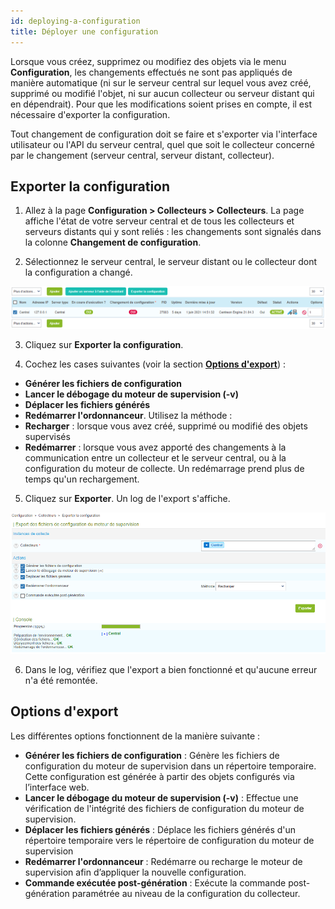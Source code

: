 ```yaml
---
id: deploying-a-configuration
title: Déployer une configuration
---
```


Lorsque vous créez, supprimez ou modifiez des objets via le menu
**Configuration**, les changements effectués ne sont pas appliqués de manière
automatique (ni sur le serveur central sur lequel vous avez créé, supprimé ou modifié l'objet, ni sur aucun collecteur ou serveur distant qui en dépendrait). Pour que les modifications soient prises en compte, il est nécessaire d'exporter la configuration.

Tout changement de configuration doit se faire et s'exporter via l'interface utilisateur ou l'API du serveur central, quel que soit le collecteur concerné par le changement (serveur central, serveur distant, collecteur).

## Exporter la configuration

1.  Allez à la page **Configuration > Collecteurs > Collecteurs**. La page affiche l'état de votre serveur central et de tous les collecteurs et serveurs distants qui y sont reliés : les changements sont signalés dans la colonne **Changement de configuration**.

2.  Sélectionnez le serveur central, le serveur distant ou le collecteur dont la configuration a changé.

![image](../../assets/monitoring/monitoring-servers/export_conf.png)

3.  Cliquez sur **Exporter la configuration**.

4.  Cochez les cases suivantes (voir la section [**Options d'export**](#options-dexport)) :
- **Générer les fichiers de configuration**
- **Lancer le débogage du moteur de supervision (-v)**
- **Déplacer les fichiers générés**
- **Redémarrer l'ordonnanceur**. Utilisez la méthode :
- **Recharger** : lorsque vous avez créé, supprimé ou modifié des objets supervisés
- **Redémarrer** : lorsque vous avez apporté des changements à la communication entre un collecteur et le serveur central, ou à la configuration du moteur de collecte. Un redémarrage prend plus de temps qu'un rechargement.

5.  Cliquez sur **Exporter**. Un log de l'export s'affiche.

![image](../../assets/monitoring/monitoring-servers/export_conf_done.png)

6. Dans le log, vérifiez que l'export a bien fonctionné et qu'aucune erreur n'a été remontée.

## Options d'export

Les différentes options fonctionnent de la manière suivante :

- **Générer les fichiers de configuration** : Génère les fichiers de
configuration du moteur de supervision dans un répertoire temporaire. Cette
configuration est générée à partir des objets configurés via l’interface web.
- **Lancer le débogage du moteur de supervision (-v)** : Effectue une vérification de l'intégrité des fichiers de configuration du moteur de supervision.
- **Déplacer les fichiers générés** : Déplace les fichiers générés d'un répertoire temporaire vers le répertoire de configuration du moteur de supervision
- **Redémarrer l'ordonnanceur** : Redémarre ou recharge le moteur de supervision afin d’appliquer
la nouvelle configuration.
- **Commande exécutée post-génération** : Exécute la commande post-génération
paramétrée au niveau de la configuration du collecteur.
